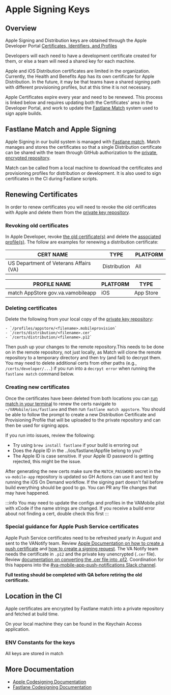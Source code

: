 # Apple Signing Keys

## Overview

Apple Signing and Distribution keys are obtained through the Apple Developer Portal [Certificates, Identifiers, and Profiles](https://developer.apple.com/account/resources/certificates/list)

Developers will each need to have a development certificate created for them, or else a team will need a shared key for each machine.

Apple and iOS Distribution certificates are limited in the organization. Currently, the Health and Benefits App has its own certificate for Apple Distribution. In the future, it may be that teams have a shared signing path with different provisioning profiles, but at this time it is not necessary.

Apple Certificates expire every year and need to be renewed. This process is linked below and requires updating both the Certificates' area in the Developer Portal, and work to update the [Fastlane Match](https://docs.fastlane.tools/actions/match) system used to sign apple builds.

## Fastlane Match and Apple Signing

Apple Signing in our build system is managed with [Fastlane match](https://docs.fastlane.tools/actions/match/). Match manages and stores the certificates so that a single Distribution certificate can be shared with the team through GitHub authorization to the [private, encrypted repository](https://github.com/department-of-veterans-affairs/va-mobile-app-private).

Match can be called from a local machine to download the certificates and provisioning profiles for distribution or development. It is also used to sign certificates in the CI during Fastlane scripts.

## Renewing Certificates

In order to renew certificates you will need to revoke the old certificates with Apple and delete them from the [private key repository](https://github.com/department-of-veterans-affairs/va-mobile-app-private).

### Revoking old certificates

In Apple Developer, revoke [the old certificate(s)](https://developer.apple.com/account/resources/certificates/list) and delete the [associated profile(s)](https://developer.apple.com/account/resources/profiles/list). The follow are examples for renewing a distribution certificate:

| CERT NAME                              | TYPE         | PLATFORM |
|----------------------------------------|--------------|----------|
| US Department of Veterans Affairs (VA) | Distribution | All      |

| PROFILE NAME                      | PLATFORM | TYPE      |
|-----------------------------------|----------|-----------|
| match AppStore gov.va.vamobileapp | iOS      | App Store |


### Deleting certificates

Delete the following from your local copy of the [private key repository](https://github.com/department-of-veterans-affairs/va-mobile-app-private): 

```
- `/profiles/appstore/<filename>.mobileprovision`
- `/certs/distribution/<filename>.cer`
- `/certs/distribution/<filename>.p12`

```
Then push up your changes to the remote repository.This needs to be done on in the remote repository, not just locally, as Match will clone the remote repository to a temporary directory and then try (and fail) to decrypt them. You may need to delete additional certs from other paths (e.g., `/certs/developer/...`) if you run into a `decrpyt error` when running the `fastlane match` command below.

### Creating new certificates
Once the certificates have been deleted from both locations you can [run match in your terminal](https://docs.fastlane.tools/actions/match/#run) to renew the certs
navigate to `~/VAMobile/ios/fastlane` and then run `fastlane match appstore`. You should be able to follow the prompt to create a new Distribution Certificate and Provisioning Profile that will be uploaded to the private repository and can then be used for signing apps. 

If you run into issues, review the following:
 - Try using `brew install fastlane` if your build is erroring out
 - Does the Apple ID in the ../ios/fastlane/Appfile belong to you?
 - The Apple ID is case sensitive. If your Apple ID password is getting rejected, this might be the issue.

After generating the new certs make sure the `MATCH_PASSWORD` secret in the `va-mobile-app` repository is updated so GH Actions can use it and test by running the iOS On Demand workflow. If the signing part doesn't fail before build everything should be good to go. You can PR any file changes that may have happened.

:::info
You may need to update the configs and profiles in the VAMobile.plist with xCode if the name strings are changed. If you receive a build error about not finding a cert, double check this first
:::

### Special guidance for Apple Push Service certificates

Apple Push Service certificates need to be refreshed yearly in August and sent to the VANotify team. Review [Apple Documentation on how to create a push certificate](https://developer.apple.com/documentation/usernotifications/setting_up_a_remote_notification_server/establishing_a_certificate-based_connection_to_apns#2947597) and [how to create a signing request](https://developer.apple.com/help/account/create-certificates/create-a-certificate-signing-request). The VA Notify team needs the certificate in `.p12` and the private key unencrypted (`.cer` file). Review [documentation on converting the .cer file into .p12](https://stackoverflow.com/questions/39091048/how-to-convert-a-cer-to-a-p12-file). Coordination for this happens into the [#va-mobile-app-push-notifications Slack channel](https://dsva.slack.com/archives/C01CSM3EZGT).

**Full testing should be completed with QA before retiring the old certificate.**

## Location in the CI

Apple certificates are encrypted by Fastlane match into a private repository and fetched at build time.

On your local machine they can be found in the Keychain Access application.

### ENV Constants for the keys

All keys are stored in match

## More Documentation

- [Apple Codesigning Documentation](https://developer.apple.com/support/code-signing/)
- [Fastlane Codesigning Documentation](https://docs.fastlane.tools/codesigning/getting-started/)
